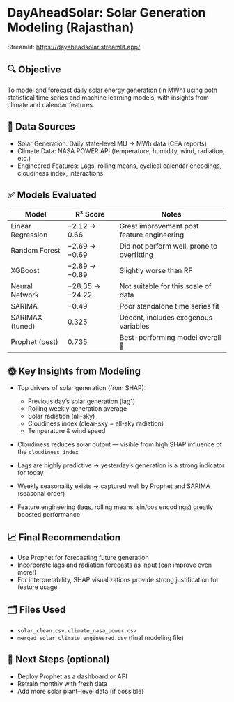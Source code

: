 # DayAheadSolar: Solar Generation Modeling (Rajasthan)

Streamlit: https://dayaheadsolar.streamlit.app/

## 🔍 Objective  
To model and forecast daily solar energy generation (in MWh) using both statistical time series and machine learning models, with insights from climate and calendar features.

## 🧪 Data Sources  
- Solar Generation: Daily state-level MU → MWh data (CEA reports)  
- Climate Data: NASA POWER API (temperature, humidity, wind, radiation, etc.)  
- Engineered Features: Lags, rolling means, cyclical calendar encodings, cloudiness index, interactions  

## ✅ Models Evaluated  

| Model              | R² Score     | Notes |
|-------------------|--------------|-------|
| Linear Regression | −2.12 → 0.66 | Great improvement post feature engineering |
| Random Forest     | −2.69 → −0.69 | Did not perform well, prone to overfitting |
| XGBoost           | −2.89 → −0.89 | Slightly worse than RF |
| Neural Network    | −28.35 → −24.22 | Not suitable for this scale of data |
| SARIMA            | −0.49         | Poor standalone time series fit |
| SARIMAX (tuned)   | 0.325         | Decent, includes exogenous variables |
| Prophet (best)    | 0.735         | Best-performing model overall 🎯 |

## 🌞 Key Insights from Modeling

- Top drivers of solar generation (from SHAP):
  - Previous day’s solar generation (lag1)
  - Rolling weekly generation average
  - Solar radiation (all-sky)
  - Cloudiness index (clear-sky − all-sky radiation)
  - Temperature & wind speed

- Cloudiness reduces solar output — visible from high SHAP influence of the `cloudiness_index`  
- Lags are highly predictive → yesterday’s generation is a strong indicator for today  
- Weekly seasonality exists → captured well by Prophet and SARIMA (seasonal order)  
- Feature engineering (lags, rolling means, sin/cos encodings) greatly boosted performance  

## 📈 Final Recommendation

- Use Prophet for forecasting future generation  
- Incorporate lags and radiation forecasts as input (can improve even more!)  
- For interpretability, SHAP visualizations provide strong justification for feature usage  

## 🗂 Files Used  

- `solar_clean.csv`, `climate_nasa_power.csv`  
- `merged_solar_climate_engineered.csv` (final modeling file)  

## 🎯 Next Steps (optional)  

- Deploy Prophet as a dashboard or API  
- Retrain monthly with fresh data  
- Add more solar plant–level data (if possible)
